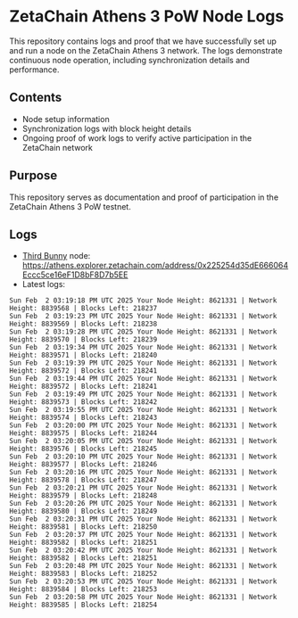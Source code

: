 # ZetaChain Athens 3 PoW Node Logs
This repository contains logs and proof that we have successfully set up and run a node on the ZetaChain Athens 3 network. The logs demonstrate continuous node operation, including synchronization details and performance.

## Contents
- Node setup information
- Synchronization logs with block height details
- Ongoing proof of work logs to verify active participation in the ZetaChain network

## Purpose
This repository serves as documentation and proof of participation in the ZetaChain Athens 3 PoW testnet.

## Logs

- [Third Bunny](https://thirdbunny.xyz/) node: https://athens.explorer.zetachain.com/address/0x225254d35dE666064Eccc5ce16eF1D8bF8D7b5EE
- Latest logs:
```
Sun Feb  2 03:19:18 PM UTC 2025 Your Node Height: 8621331 | Network Height: 8839568 | Blocks Left: 218237
Sun Feb  2 03:19:23 PM UTC 2025 Your Node Height: 8621331 | Network Height: 8839569 | Blocks Left: 218238
Sun Feb  2 03:19:28 PM UTC 2025 Your Node Height: 8621331 | Network Height: 8839570 | Blocks Left: 218239
Sun Feb  2 03:19:34 PM UTC 2025 Your Node Height: 8621331 | Network Height: 8839571 | Blocks Left: 218240
Sun Feb  2 03:19:39 PM UTC 2025 Your Node Height: 8621331 | Network Height: 8839572 | Blocks Left: 218241
Sun Feb  2 03:19:44 PM UTC 2025 Your Node Height: 8621331 | Network Height: 8839572 | Blocks Left: 218241
Sun Feb  2 03:19:49 PM UTC 2025 Your Node Height: 8621331 | Network Height: 8839573 | Blocks Left: 218242
Sun Feb  2 03:19:55 PM UTC 2025 Your Node Height: 8621331 | Network Height: 8839574 | Blocks Left: 218243
Sun Feb  2 03:20:00 PM UTC 2025 Your Node Height: 8621331 | Network Height: 8839575 | Blocks Left: 218244
Sun Feb  2 03:20:05 PM UTC 2025 Your Node Height: 8621331 | Network Height: 8839576 | Blocks Left: 218245
Sun Feb  2 03:20:10 PM UTC 2025 Your Node Height: 8621331 | Network Height: 8839577 | Blocks Left: 218246
Sun Feb  2 03:20:16 PM UTC 2025 Your Node Height: 8621331 | Network Height: 8839578 | Blocks Left: 218247
Sun Feb  2 03:20:21 PM UTC 2025 Your Node Height: 8621331 | Network Height: 8839579 | Blocks Left: 218248
Sun Feb  2 03:20:26 PM UTC 2025 Your Node Height: 8621331 | Network Height: 8839580 | Blocks Left: 218249
Sun Feb  2 03:20:31 PM UTC 2025 Your Node Height: 8621331 | Network Height: 8839581 | Blocks Left: 218250
Sun Feb  2 03:20:37 PM UTC 2025 Your Node Height: 8621331 | Network Height: 8839582 | Blocks Left: 218251
Sun Feb  2 03:20:42 PM UTC 2025 Your Node Height: 8621331 | Network Height: 8839582 | Blocks Left: 218251
Sun Feb  2 03:20:48 PM UTC 2025 Your Node Height: 8621331 | Network Height: 8839583 | Blocks Left: 218252
Sun Feb  2 03:20:53 PM UTC 2025 Your Node Height: 8621331 | Network Height: 8839584 | Blocks Left: 218253
Sun Feb  2 03:20:58 PM UTC 2025 Your Node Height: 8621331 | Network Height: 8839585 | Blocks Left: 218254
```
